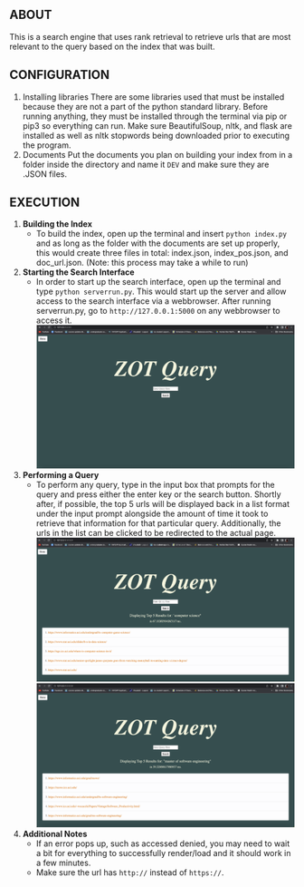 ## ABOUT
This is a search engine that uses rank retrieval to retrieve urls that are most relevant to the query based on the index that was built.

## CONFIGURATION
1. Installing libraries
There are some libraries used that must be installed because they are not a part of the python standard library. Before running anything, they must be installed through the terminal via pip or pip3 so everything can run. Make sure BeautifulSoup, nltk, and flask are installed as well as nltk stopwords being downloaded prior to executing the program.
2. Documents
Put the documents you plan on building your index from in a folder inside the directory and name it `DEV` and make sure they are .JSON files.

## EXECUTION
1. **Building the Index**
    - To build the index, open up the terminal and insert `python index.py` and as long as the folder with the documents are set up properly, this would create three files in total: index.json, index_pos.json, and doc_url.json. (Note: this process may take a while to run)
2. **Starting the Search Interface**
    - In order to start up the search interface, open up the terminal and type `python serverrun.py`. This would start up the server and allow access to the search interface via a webbrowser. After running serverrun.py, go to `http://127.0.0.1:5000` on any webbrowser to access it.
![](img/search_engine.png)
3. **Performing a Query**
    - To perform any query, type in the input box that prompts for the query and press either the enter key or the search button. Shortly after, if possible, the top 5 urls will be displayed back in a list format under the input prompt alongside the amount of time it took to retrieve that information for that particular query. Additionally, the urls in the list can be clicked to be redirected to the actual page.
![](img/query1.png)
![](img/query2.png)     
4. **Additional Notes**
    - If an error pops up, such as accessed denied, you may need to wait a bit for everything to successfully render/load and it should work in a few minutes.
    - Make sure the url has `http://` instead of `https://`.
